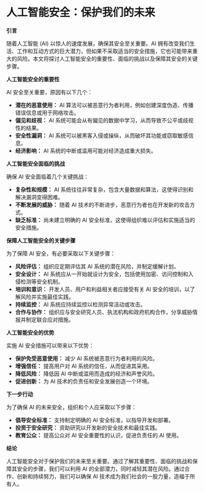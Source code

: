 # 人工智能安全：保护我们的未来

**引言**

随着人工智能 (AI) 以惊人的速度发展，确保其安全至关重要。AI 拥有改变我们生活、工作和互动方式的巨大潜力，但如果不采取适当的安全措施，它也可能带来重大的风险。本文将探讨人工智能安全的重要性、面临的挑战以及保障其安全的关键步骤。

**人工智能安全的重要性**

AI 安全至关重要，原因有以下几个：

- **潜在的恶意使用：** AI 算法可以被恶意行为者利用，例如创建深度伪造、传播错误信息或用于网络攻击。
- **偏见和歧视：** AI 系统可能会从有偏见的数据中学习，从而导致不公平或歧视性的结果。
- **安全性漏洞：** AI 系统可以被黑客入侵或操纵，从而破坏其功能或窃取敏感信息。
- **经济影响：** AI 系统的中断或滥用可能对经济造成重大损失。

**人工智能安全面临的挑战**

确保 AI 安全面临着几个关键挑战：

- **复杂性和规模：** AI 系统往往非常复杂，包含大量数据和算法，这使得识别和解决漏洞变得困难。
- **不断发展的威胁：** 随着 AI 技术的不断进步，恶意行为者也在开发新的攻击方式。
- **缺乏标准：** 尚未建立明确的 AI 安全标准，这使得组织难以评估和实施适当的安全措施。

**保障人工智能安全的关键步骤**

为了保障 AI 安全，有必要采取以下关键步骤：

- **风险评估：** 组织应定期评估其 AI 系统的潜在风险，并制定缓解计划。
- **安全设计：** AI 系统应从一开始就设计为安全，包括使用加密、访问控制和入侵检测等安全机制。
- **培训和意识：** 开发人员、用户和利益相关者应接受有关 AI 安全的培训，以了解风险并实施最佳实践。
- **持续监控：** AI 系统应持续监控以检测异常活动或攻击。
- **合作与协作：** 组织应与安全研究人员、执法机构和政府机构合作，分享威胁情报并制定联合应对措施。

**人工智能安全的优势**

实施 AI 安全措施可以带来以下优势：

- **保护免受恶意使用：** 减少 AI 系统被恶意行为者利用的风险。
- **增强信任：** 提高用户对 AI 系统的信任，从而促进其采用。
- **降低风险：** 降低因 AI 中断或滥用而造成的经济和声誉风险。
- **促进创新：** 为 AI 技术的负责任和安全发展创造一个环境。

**下一步行动**

为了确保 AI 的未来安全，组织和个人应采取以下步骤：

- **倡导安全标准：** 支持制定明确的 AI 安全标准，以指导开发和部署。
- **投资于安全研究：** 资助研究以开发新的安全技术和最佳实践。
- **教育公众：** 提高公众对 AI 安全重要性的认识，促进负责任的 AI 使用。

**结论**

人工智能安全对于保护我们的未来至关重要。通过了解其重要性、面临的挑战和保障其安全的步骤，我们可以利用 AI 的全部潜力，同时减轻其潜在风险。通过合作、创新和持续努力，我们可以确保 AI 技术成为我们社会的一股力量，造福于所有人。
